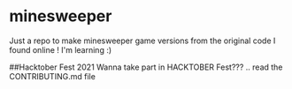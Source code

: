 # minesweeper
Just a repo to make minesweeper game versions from the original code I found online ! I'm learning :)

##Hacktober Fest 2021
Wanna take part in HACKTOBER Fest??? .. read the CONTRIBUTING.md file 
